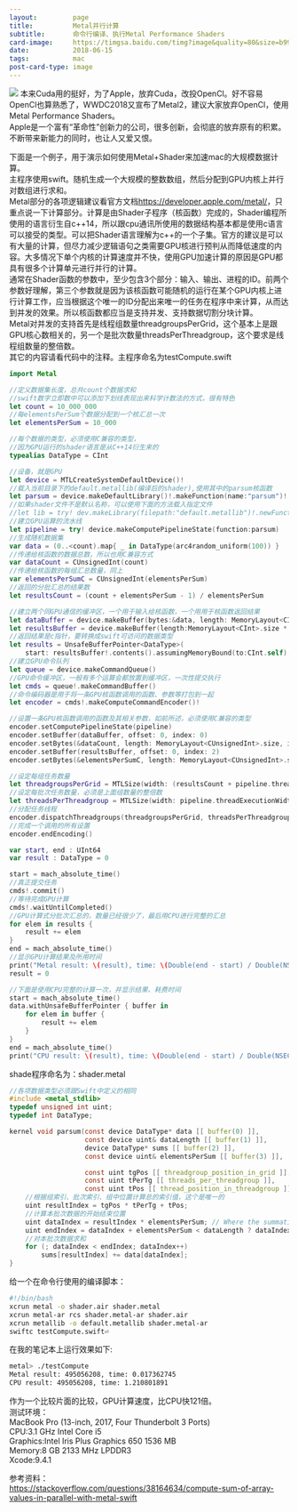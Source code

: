 ```yaml
---
layout:         page
title:          Metal并行计算
subtitle:      	命令行编译、执行Metal Performance Shaders
card-image:		https://timgsa.baidu.com/timg?image&quality=80&size=b9999_10000&sec=1529043391156&di=da2c09b1dde89fcc450696b18bb8fdbc&imgtype=0&src=http%3A%2F%2Fimg0.tuicool.com%2FRfInUvu.jpg%2521web
date:           2018-06-15
tags:           mac
post-card-type: image
---
```

![](https://timgsa.baidu.com/timg?image&quality=80&size=b9999_10000&sec=1529043391156&di=da2c09b1dde89fcc450696b18bb8fdbc&imgtype=0&src=http%3A%2F%2Fimg0.tuicool.com%2FRfInUvu.jpg%2521web)
本来Cuda用的挺好，为了Apple，放弃Cuda，改投OpenCl。好不容易OpenCl也算熟悉了，WWDC2018又宣布了Metal2，建议大家放弃OpenCl，使用Metal Performance Shaders。  
Apple是一个富有“革命性”创新力的公司，很多创新，会彻底的放弃原有的积累。不断带来新能力的同时，也让人又爱又恨。  

下面是一个例子，用于演示如何使用Metal+Shader来加速mac的大规模数据计算。  
主程序使用swift。随机生成一个大规模的整数数组，然后分配到GPU内核上并行对数组进行求和。  
Metal部分的各项逻辑建议看官方文档<https://developer.apple.com/metal/>，只重点说一下计算部分。计算是由Shader子程序（核函数）完成的，Shader编程所使用的语言衍生自c++14，所以跟cpu通讯所使用的数据结构基本都是使用c语言可以接受的类型。可以把Shader语言理解为c++的一个子集。官方的建议是可以有大量的计算，但尽力减少逻辑语句之类需要GPU核进行预判从而降低速度的内容。大多情况下单个内核的计算速度并不快，使用GPU加速计算的原因是GPU都具有很多个计算单元进行并行的计算。  
通常在Shader函数的参数中，至少包含3个部分：输入、输出、进程的ID。前两个参数好理解，第三个参数就是因为该核函数可能随机的运行在某个GPU内核上进行计算工作，应当根据这个唯一的ID分配出来唯一的任务在程序中来计算，从而达到并发的效果。所以核函数都应当是支持并发、支持数据切割分块计算。  
Metal对并发的支持首先是线程组数量threadgroupsPerGrid，这个基本上是跟GPU核心数相关的，另一个是批次数量threadsPerThreadgroup，这个要求是线程组数量的整倍数。  
其它的内容请看代码中的注释。主程序命名为testCompute.swift  
```swift
import Metal

//定义数据集长度，总共count个数据求和
//swift数字立即数中可以添加下划线表现出来科学计数法的方式，很有特色
let count = 10_000_000
//每elementsPerSum个数据分配到一个核汇总一次
let elementsPerSum = 10_000

//每个数据的类型，必须使用C兼容的类型，
//因为GPU运行的shader语言是从C++14衍生来的
typealias DataType = CInt

//设备，就是GPU
let device = MTLCreateSystemDefaultDevice()!
//载入当前目录下的default.metallib(编译后的shader),使用其中的parsum核函数
let parsum = device.makeDefaultLibrary()!.makeFunction(name:"parsum")!
//如果shader文件不是默认名称，可以使用下面的方法载入指定文件
//let lib = try! dev.makeLibrary(filepath:"default.metallib")!.newFunctionWithName("parsum")!
//建立GPU运算的流水线
let pipeline = try! device.makeComputePipelineState(function:parsum)
//生成随机数据集
var data = (0..<count).map{ _ in DataType(arc4random_uniform(100)) }
//传递给核函数的数据总数，所以也用C兼容方式
var dataCount = CUnsignedInt(count)
//传递给核函数的每组汇总数量，同上
var elementsPerSumC = CUnsignedInt(elementsPerSum)
//返回的分批汇总的结果数
let resultsCount = (count + elementsPerSum - 1) / elementsPerSum

//建立两个同GPU通信的缓冲区，一个用于输入给核函数，一个用用于核函数返回结果
let dataBuffer = device.makeBuffer(bytes:&data, length: MemoryLayout<CInt>.size * count, options: []) // Our data in a buffer (copied)
let resultsBuffer = device.makeBuffer(length:MemoryLayout<CInt>.size * resultsCount, options: []) // A buffer for individual results (zero initialized)
//返回结果是c指针，要转换成swift可访问的数据类型
let results = UnsafeBufferPointer<DataType>(
    start: resultsBuffer!.contents().assumingMemoryBound(to:CInt.self), count: resultsCount)
//建立GPU命令队列
let queue = device.makeCommandQueue()
//GPU命令缓冲区，一般有多个运算会都放置到缓冲区，一次性提交执行
let cmds = queue!.makeCommandBuffer()
//命令编码器是用于将一条GPU核函数调用的函数、参数等打包到一起
let encoder = cmds!.makeComputeCommandEncoder()!

//设置一条GPU核函数调用的函数及其相关参数，如前所述，必须使用C兼容的类型
encoder.setComputePipelineState(pipeline)
encoder.setBuffer(dataBuffer, offset: 0, index: 0)
encoder.setBytes(&dataCount, length: MemoryLayout<CUnsignedInt>.size, index: 1)
encoder.setBuffer(resultsBuffer, offset: 0, index: 2)
encoder.setBytes(&elementsPerSumC, length: MemoryLayout<CUnsignedInt>.size, index: 3)

//设定每组任务数量
let threadgroupsPerGrid = MTLSize(width: (resultsCount + pipeline.threadExecutionWidth - 1) / pipeline.threadExecutionWidth, height: 1, depth: 1)
//设定每批次任务数量，必须是上面组数量的整倍数
let threadsPerThreadgroup = MTLSize(width: pipeline.threadExecutionWidth, height: 1, depth: 1)
//分配任务线程
encoder.dispatchThreadgroups(threadgroupsPerGrid, threadsPerThreadgroup: threadsPerThreadgroup)
//完成一个调用的所有设置
encoder.endEncoding()

var start, end : UInt64
var result : DataType = 0

start = mach_absolute_time()
//真正提交任务
cmds!.commit()
//等待完成GPU计算
cmds!.waitUntilCompleted()
//GPU计算式分批次汇总的，数量已经很少了，最后用CPU进行完整的汇总
for elem in results {
    result += elem
}
end = mach_absolute_time()
//显示GPU计算结果及所用时间
print("Metal result: \(result), time: \(Double(end - start) / Double(NSEC_PER_SEC))")
result = 0

//下面是使用CPU完整的计算一次，并显示结果、耗费时间
start = mach_absolute_time()
data.withUnsafeBufferPointer { buffer in
    for elem in buffer {
        result += elem
    }
}
end = mach_absolute_time()
print("CPU result: \(result), time: \(Double(end - start) / Double(NSEC_PER_SEC))")

```
shade程序命名为：shader.metal  
```c
//各项数据类型必须跟Swift中定义的相同
#include <metal_stdlib>
typedef unsigned int uint; 
typedef int DataType;

kernel void parsum(const device DataType* data [[ buffer(0) ]],
                   const device uint& dataLength [[ buffer(1) ]],
                   device DataType* sums [[ buffer(2) ]],
                   const device uint& elementsPerSum [[ buffer(3) ]],

                   const uint tgPos [[ threadgroup_position_in_grid ]],
                   const uint tPerTg [[ threads_per_threadgroup ]],
                   const uint tPos [[ thread_position_in_threadgroup ]]) {
    //根据组索引、批次索引、组中位置计算总的索引值，这个是唯一的
    uint resultIndex = tgPos * tPerTg + tPos;
    //计算本批次数据的开始结束位置
    uint dataIndex = resultIndex * elementsPerSum; // Where the summation should begin
    uint endIndex = dataIndex + elementsPerSum < dataLength ? dataIndex + elementsPerSum : dataLength; // The index where summation should end
    //对本批次数据求和
    for (; dataIndex < endIndex; dataIndex++)
        sums[resultIndex] += data[dataIndex];
}
```
给一个在命令行使用的编译脚本：
```bash
#!/bin/bash
xcrun metal -o shader.air shader.metal
xcrun metal-ar rcs shader.metal-ar shader.air
xcrun metallib -o default.metallib shader.metal-ar
swiftc testCompute.swift⏎   
```
在我的笔记本上运行效果如下:  
```bash
metal> ./testCompute 
Metal result: 495056208, time: 0.017362745
CPU result: 495056208, time: 1.210801891
```
作为一个比较片面的比较，GPU计算速度，比CPU快121倍。  
测试环境：  
MacBook Pro (13-inch, 2017, Four Thunderbolt 3 Ports)  
CPU:3.1 GHz Intel Core i5  
Graphics:Intel Iris Plus Graphics 650 1536 MB  
Memory:8 GB 2133 MHz LPDDR3  
Xcode:9.4.1  

参考资料：  
<https://stackoverflow.com/questions/38164634/compute-sum-of-array-values-in-parallel-with-metal-swift>

